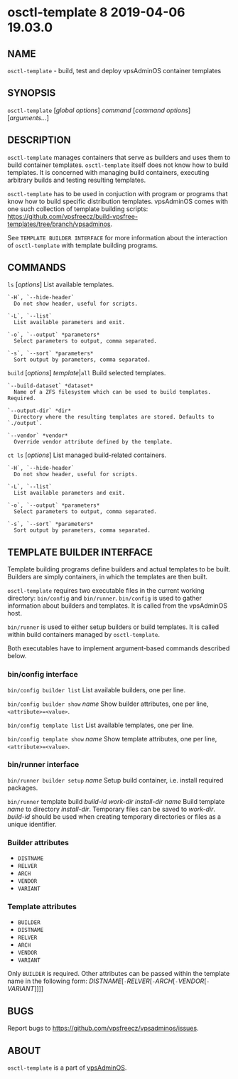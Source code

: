 # osctl-template 8                2019-04-06                             19.03.0

## NAME
`osctl-template` - build, test and deploy vpsAdminOS container templates

## SYNOPSIS
`osctl-template` [*global options*] *command* [*command options*] [*arguments...*]

## DESCRIPTION
`osctl-template` manages containers that serve as builders and uses them to
build container templates. `osctl-template` itself does not know how to build
templates. It is concerned with managing build containers, executing arbitrary
builds and testing resulting templates.

`osctl-template` has to be used in conjuction with program or programs that know
how to build specific distribution templates. vpsAdminOS comes with one such
collection of template building scripts:
<https://github.com/vpsfreecz/build-vpsfree-templates/tree/branch/vpsadminos>.

See `TEMPLATE BUILDER INTERFACE` for more information about the interaction
of `osctl-template` with template building programs.

## COMMANDS
`ls` [*options*]
  List available templates.

    `-H`, `--hide-header`
      Do not show header, useful for scripts.

    `-L`, `--list`
      List available parameters and exit.
    
    `-o`, `--output` *parameters*
      Select parameters to output, comma separated.

    `-s`, `--sort` *parameters*
      Sort output by parameters, comma separated.

`build` [*options*] *template*|`all`
  Build selected templates.

    `--build-dataset` *dataset*
      Name of a ZFS filesystem which can be used to build templates. Required.

    `--output-dir` *dir*
      Directory where the resulting templates are stored. Defaults to `./output`.

    `--vendor` *vendor*
      Override vendor attribute defined by the template.

`ct ls` [*options*]
  List managed build-related containers.

    `-H`, `--hide-header`
      Do not show header, useful for scripts.

    `-L`, `--list`
      List available parameters and exit.
    
    `-o`, `--output` *parameters*
      Select parameters to output, comma separated.

    `-s`, `--sort` *parameters*
      Sort output by parameters, comma separated.

## TEMPLATE BUILDER INTERFACE
Template building programs define builders and actual templates to be built.
Builders are simply containers, in which the templates are then built.

`osctl-template` requires two executable files in the current working directory:
`bin/config` and `bin/runner`. `bin/config` is used to gather information
about builders and templates. It is called from the vpsAdminOS host.

`bin/runner` is used to either setup builders or build templates. It is called
within build containers managed by `osctl-template`.

Both executables have to implement argument-based commands described below.

### bin/config interface
`bin/config builder list`
  List available builders, one per line.

`bin/config builder show` *name*
  Show builder attributes, one per line, `<attribute>=<value>`.

`bin/config template list`
  List available templates, one per line.

`bin/config template show` *name*
  Show template attributes, one per line, `<attribute>=<value>`.

### bin/runner interface
`bin/runner builder setup` *name*
  Setup build container, i.e. install required packages.

`bin/runner` template build *build-id* *work-dir* *install-dir* *name*
  Build template *name* to directory *install-dir*. Temporary files can be
  saved to *work-dir*. *build-id* should be used when creating temporary
  directories or files as a unique identifier.

### Builder attributes

 - `DISTNAME`
 - `RELVER`
 - `ARCH`
 - `VENDOR`
 - `VARIANT`

### Template attributes

 - `BUILDER`
 - `DISTNAME`
 - `RELVER`
 - `ARCH`
 - `VENDOR`
 - `VARIANT`

Only `BUILDER` is required. Other attributes can be passed within the template
name in the following form: *DISTNAME*[`-`*RELVER*[`-`*ARCH*[`-`*VENDOR*[`-`*VARIANT*]]]]

## BUGS
Report bugs to https://github.com/vpsfreecz/vpsadminos/issues.

## ABOUT
`osctl-template` is a part of [vpsAdminOS](https://github.com/vpsfreecz/vpsadminos).
